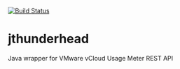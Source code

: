 [![Build Status](https://travis-ci.org/michaelrice/jthunderhead.svg)](https://travis-ci.org/michaelrice/jthunderhead)

jthunderhead
============

Java wrapper for VMware vCloud Usage Meter REST API
